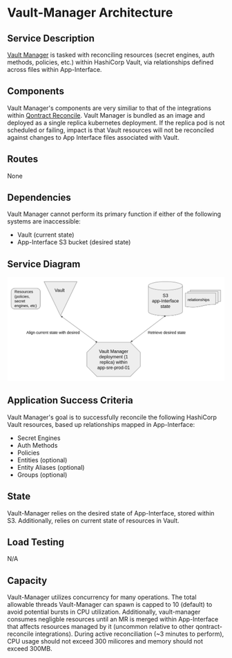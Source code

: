 # Vault-Manager Architecture

## Service Description
[Vault Manager](https://github.com/app-sre/vault-manager) is tasked with reconciling resources (secret engines, auth methods, policies, etc.) within HashiCorp Vault, via relationships defined across files within App-Interface.

## Components 
Vault Manager's components are very similiar to that of the integrations within [Qontract Reconcile](https://github.com/app-sre/qontract-reconcile). Vault Manager is bundled as an image and deployed as a single replica kubernetes deployment. If the replica pod is not scheduled or failing, impact is that Vault resources will not be reconciled against changes to App Interface files associated with Vault.

## Routes 
None

## Dependencies
Vault Manager cannot perform its primary function if either of the following systems are inaccessible:
* Vault (current state)
* App-Interface S3 bucket (desired state)

## Service Diagram
![Vault Manager Architecture Diagram](vault-manager-arch.png)

## Application Success Criteria
Vault Manager's goal is to successfully reconcile the following HashiCorp Vault resources, based up relationships mapped in App-Interface:
* Secret Engines
* Auth Methods
* Policies
* Entities (optional)
* Entity Aliases (optional)
* Groups (optional)

## State
Vault-Manager relies on the desired state of App-Interface, stored within S3. Additionally, relies on current state of resources in Vault.

## Load Testing
N/A

## Capacity
Vault-Manager utilizes concurrency for many operations. The total allowable threads Vault-Manager can spawn is capped to 10 (default) to avoid potential bursts in CPU utilization. Additionally, vault-manager consumes negligble resources until an MR is merged within App-Interface that affects resources managed by it (uncommon relative to other qontract-reconcile integrations). During active reconciliation (~3 minutes to perform), CPU usage should not exceed 300 milicores and memory should not exceed 300MB.
